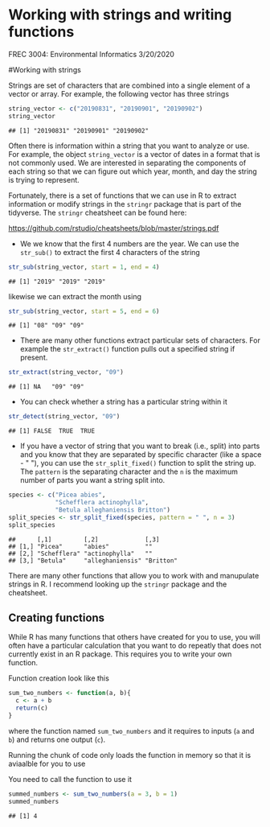 Working with strings and writing functions
================
FREC 3004: Environmental Informatics
3/20/2020

\#Working with strings

Strings are set of characters that are combined into a single element of
a vector or array. For example, the following vector has three strings

``` r
string_vector <- c("20190831", "20190901", "20190902")
string_vector
```

    ## [1] "20190831" "20190901" "20190902"

Often there is information within a string that you want to analyze or
use. For example, the object `string_vector` is a vector of dates in a
format that is not commonly used. We are interested in separating the
components of each string so that we can figure out which year, month,
and day the string is trying to represent.

Fortunately, there is a set of functions that we can use in R to extract
information or modify strings in the `stringr` package that is part of
the tidyverse. The `stringr` cheatsheet can be found here:

<https://github.com/rstudio/cheatsheets/blob/master/strings.pdf>

  - We we know that the first 4 numbers are the year. We can use the
    `str_sub()` to extract the first 4 characters of the string

<!-- end list -->

``` r
str_sub(string_vector, start = 1, end = 4)
```

    ## [1] "2019" "2019" "2019"

likewise we can extract the month using

``` r
str_sub(string_vector, start = 5, end = 6)
```

    ## [1] "08" "09" "09"

  - There are many other functions extract particular sets of
    characters. For example the `str_extract()` function pulls out a
    specified string if present.

<!-- end list -->

``` r
str_extract(string_vector, "09")
```

    ## [1] NA   "09" "09"

  - You can check whether a string has a particular string within it

<!-- end list -->

``` r
str_detect(string_vector, "09")
```

    ## [1] FALSE  TRUE  TRUE

  - If you have a vector of string that you want to break (i.e., split)
    into parts and you know that they are separated by specific
    character (like a space - " "), you can use the `str_split_fixed()`
    function to split the string up. The `pattern` is the separating
    character and the `n` is the maximum number of parts you want a
    string split into.

<!-- end list -->

``` r
species <- c("Picea abies",
             "Schefflera actinophylla", 
             "Betula alleghaniensis Britton")
split_species <- str_split_fixed(species, pattern = " ", n = 3)
split_species
```

    ##      [,1]         [,2]             [,3]     
    ## [1,] "Picea"      "abies"          ""       
    ## [2,] "Schefflera" "actinophylla"   ""       
    ## [3,] "Betula"     "alleghaniensis" "Britton"

There are many other functions that allow you to work with and
manupulate strings in R. I recommend looking up the `stringr` package
and the cheatsheet.

## Creating functions

While R has many functions that others have created for you to use, you
will often have a particular calculation that you want to do repeatly
that does not currently exist in an R package. This requires you to
write your own function.

Function creation look like this

``` r
sum_two_numbers <- function(a, b){
  c <- a + b
  return(c)
}
```

where the function named `sum_two_numbers` and it requires to inputs
(`a` and `b`) and returns one output (`c`).

Running the chunk of code only loads the function in memory so that it
is aviaalble for you to use

You need to call the function to use it

``` r
summed_numbers <- sum_two_numbers(a = 3, b = 1)
summed_numbers
```

    ## [1] 4
